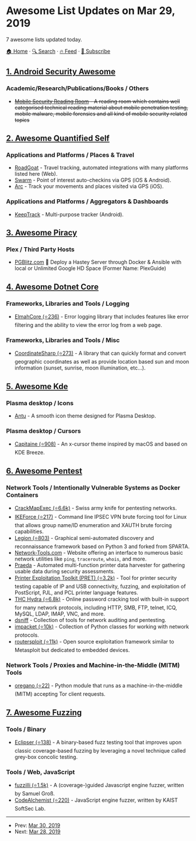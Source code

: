 # Awesome List Updates on Mar 29, 2019

7 awesome lists updated today.

[🏠 Home](/README.md) · [🔍 Search](https://www.trackawesomelist.com/search/) · [🔥 Feed](https://www.trackawesomelist.com/rss.xml) · [📮 Subscribe](https://trackawesomelist.us17.list-manage.com/subscribe?u=d2f0117aa829c83a63ec63c2f&id=36a103854c)



## [1. Android Security Awesome](/content/ashishb/android-security-awesome/README.md)

### Academic/Research/Publications/Books / Others

*   ~~[Mobile Security Reading Room](https://mobile-security.zeef.com) - A reading room which contains well categorised technical reading material about mobile penetration testing, mobile malware, mobile forensics and all kind of mobile security related topics~~

## [2. Awesome Quantified Self](/content/woop/awesome-quantified-self/README.md)

### Applications and Platforms / Places & Travel

*   [RoadGoat](https://www.roadgoat.com/) - Travel tracking, automated integrations with many platforms listed here (Web).
*   [Swarm](https://www.swarmapp.com/) - Point of interest auto-checkins via GPS (iOS & Android).
*   [Arc](https://itunes.apple.com/us/app/arc-app-location-activity/id1063151918) - Track your movements and places visited via GPS (iOS).

### Applications and Platforms / Aggregators & Dashboards

*   [KeepTrack](https://play.google.com/store/apps/details?id=com.zagalaga.keeptrack\&hl=en) - Multi-purpose tracker (Android).

## [3. Awesome Piracy](/content/Igglybuff/awesome-piracy/README.md)

### Plex / Third Party Hosts

*   [PGBlitz.com](https://pgblitz.com/) :star2: Deploy a Hastey Server through Docker & Ansible with local or Unlimited Google HD Space (Former Name: PlexGuide)

## [4. Awesome Dotnet Core](/content/thangchung/awesome-dotnet-core/README.md)

### Frameworks, Libraries and Tools / Logging

*   [ElmahCore (⭐236)](https://github.com/ElmahCore/ElmahCore) - Error logging library that includes features like error filtering and the ability to view the error log from a web page.

### Frameworks, Libraries and Tools / Misc

*   [CoordinateSharp (⭐273)](https://github.com/Tronald/CoordinateSharp) - A library that can quickly format and convert geographic coordinates as well as provide location based sun and moon information (sunset, sunrise, moon illumination, etc...).

## [5. Awesome Kde](/content/francoism90/awesome-kde/README.md)

### Plasma desktop / Icons

*   [Antu](https://gitlab.com/froodo_alexis/Antu-icons) - A smooth icon theme designed for Plasma Desktop.

### Plasma desktop / Cursors

*   [Capitaine (⭐908)](https://github.com/keeferrourke/capitaine-cursors) - An x-cursor theme inspired by macOS and based on KDE Breeze.

## [6. Awesome Pentest](/content/enaqx/awesome-pentest/README.md)

### Network Tools / Intentionally Vulnerable Systems as Docker Containers

*   [CrackMapExec (⭐6.6k)](https://github.com/byt3bl33d3r/CrackMapExec) - Swiss army knife for pentesting networks.
*   [IKEForce (⭐217)](https://github.com/SpiderLabs/ikeforce) - Command line IPSEC VPN brute forcing tool for Linux that allows group name/ID enumeration and XAUTH brute forcing capabilities.
*   [Legion (⭐803)](https://github.com/GoVanguard/legion) - Graphical semi-automated discovery and reconnaissance framework based on Python 3  and forked from SPARTA.
*   [Network-Tools.com](http://network-tools.com/) - Website offering an interface to numerous basic network utilities like `ping`, `traceroute`, `whois`, and more.
*   [Praeda](http://h.foofus.net/?page_id=218) - Automated multi-function printer data harvester for gathering usable data during security assessments.
*   [Printer Exploitation Toolkit (PRET) (⭐3.2k)](https://github.com/RUB-NDS/PRET) - Tool for printer security testing capable of IP and USB connectivity, fuzzing, and exploitation of PostScript, PJL, and PCL printer language features.
*   [THC Hydra (⭐6.8k)](https://github.com/vanhauser-thc/thc-hydra) - Online password cracking tool with built-in support for many network protocols, including HTTP, SMB, FTP, telnet, ICQ, MySQL, LDAP, IMAP, VNC, and more.
*   [dsniff](https://www.monkey.org/\~dugsong/dsniff/) - Collection of tools for network auditing and pentesting.
*   [impacket (⭐10k)](https://github.com/CoreSecurity/impacket) - Collection of Python classes for working with network protocols.
*   [routersploit (⭐11k)](https://github.com/reverse-shell/routersploit) - Open source exploitation framework similar to Metasploit but dedicated to embedded devices.

### Network Tools / Proxies and Machine-in-the-Middle (MITM) Tools

*   [oregano (⭐22)](https://github.com/nametoolong/oregano) - Python module that runs as a machine-in-the-middle (MITM) accepting Tor client requests.

## [7. Awesome Fuzzing](/content/cpuu/awesome-fuzzing/README.md)

### Tools / Binary

*   [Eclipser (⭐138)](https://github.com/SoftSec-KAIST/Eclipser) - A binary-based fuzz testing tool that improves upon classic coverage-based fuzzing by leveraging a novel technique called grey-box concolic testing.

### Tools / Web, JavaScript

*   [fuzzilli (⭐1.5k)](https://github.com/googleprojectzero/fuzzilli) - A (coverage-)guided Javascript engine fuzzer, written by Samuel Groß.
*   [CodeAlchemist (⭐220)](https://github.com/SoftSec-KAIST/CodeAlchemist) - JavaScript engine fuzzer, written by KAIST SoftSec Lab.

---

- Prev: [Mar 30, 2019](/content/2019/03/30/README.md)
- Next: [Mar 28, 2019](/content/2019/03/28/README.md)